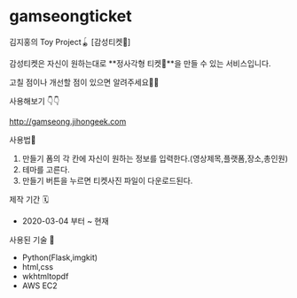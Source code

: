 # gamseongticket
김지홍의 Toy Project🪀 [감성티켓🎫]

감성티켓은 자신이 원하는대로 **정사각형 티켓🎫**을 만들 수 있는 서비스입니다. 

고칠 점이나 개선할 점이 있으면 알려주세요🙆‍♂️

사용해보기 👇👇

http://gamseong.jihongeek.com

사용법📝

1. 만들기 폼의 각 칸에 자신이 원하는 정보를 입력한다.(영상제목,플랫폼,장소,총인원)
2.  테마를 고른다.
3. 만들기 버튼을 누르면 티켓사진 파일이 다운로드된다.

제작 기간 🗓️

- 2020-03-04 부터 ~ 현재

사용된 기술 🤖

- Python(Flask,imgkit)
- html,css
- wkhtmltopdf
- AWS EC2
